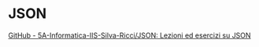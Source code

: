 # JSON

[GitHub - 5A-Informatica-IIS-Silva-Ricci/JSON: Lezioni ed esercizi su JSON](https://github.com/5A-Informatica-IIS-Silva-Ricci/JSON)